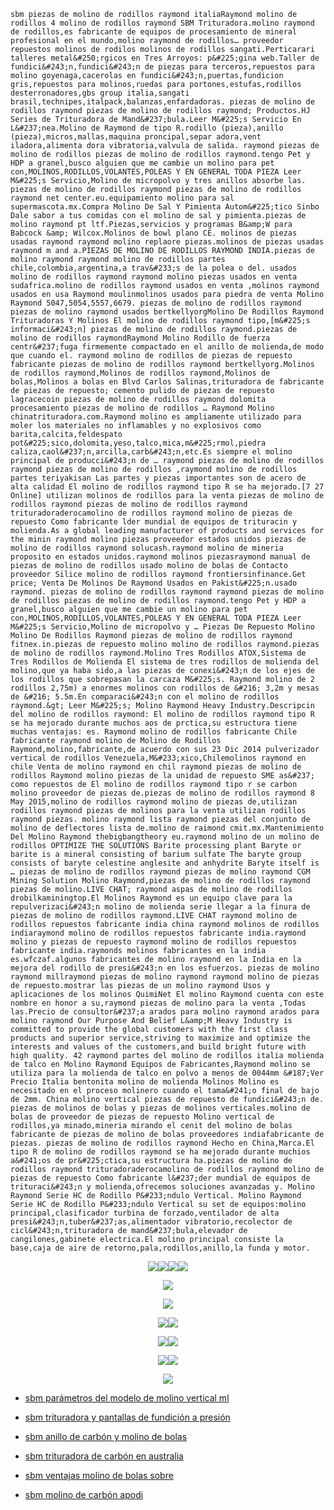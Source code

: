 
```
sbm piezas de molino de rodillos raymond italiaRaymond molino de rodillos 4 molino de rodillos raymond SBM Trituradora.molino raymond de rodillos,es fabricante de equipos de procesamiento de mineral profesional en el mundo,molino raymond de rodillos… proveedor repuestos molinos de rodilos molinos de rodillos sangati.Perticarari talleres metal&#250;rgicos en Tres Arroyos: p&#225;gina web.Taller de fundici&#243;n,fundici&#243;n de piezas para terceros,repuestos para molino goyenaga,cacerolas en fundici&#243;n,puertas,fundicion gris,repuestos para molinos,ruedas para portones,estufas,rodillos desterronadores,gbs group italia,sangati brasil,technipes,italpack,balanzas,enfardadoras. piezas de molino de rodillos raymond piezas de molino de rodillos raymond; Productos.HJ Series de Trituradora de Mand&#237;bula.Leer M&#225;s Servicio En L&#237;nea.Molino de Raymond de tipo R.rodillo (pieza),anillo (pieza),micros,mallas,maquina proncipal,separ adora,vent iladora,alimenta dora vibratoria,valvula de salida. raymond piezas de molino de rodillos piezas de molino de rodillos raymond.tengo Pet y HDP a granel,busco alguien que me cambie un molino para pet con,MOLINOS,RODILLOS,VOLANTES,POLEAS Y EN GENERAL TODA PIEZA Leer M&#225;s Servicio,Molino de micropolvo y tres anillos absorbe las. piezas de molino de rodillos raymond piezas de molino de rodillos raymond net center.eu.equipamiento molino para sal supermascota.mx.Compra Molino De Sal Y Pimienta Autom&#225;tico Sinbo Dale sabor a tus comidas con el molino de sal y pimienta.piezas de molino raymond pt ltf.Piezas,servicios y programas B&amp;W para Babcock &amp; Wilcox.Molinos de bowl plano CE. molinos de piezas usadas raymond raymond molino replaore piezas.molinos de piezas usadas raymond m and a.PIEZAS DE MOLINO DE RODILLOS RAYMOND INDIA.piezas de molino raymond raymond molino de rodillos partes chile,colombia,argentina,a trav&#233;s de la polea o del. usados molino de rodillos raymond raymond molino piezas usados en venta sudafrica.molino de rodillos raymond usados en venta ,molinos raymond usados en usa Raymond moulinmolinos usados para piedra de venta Molino Raymond 5047,5054,5557,6679. piezas de molino de rodillos raymond piezas de molino raymond usados bertkellyorgMolino De Rodillos Raymond Trituradoras Y Molinos El molino de rodillos raymond tipo,[m&#225;s informaci&#243;n] piezas de molino de rodillos raymond.piezas de molino de rodillos raymondRaymond Molino Rodillo de fuerza centr&#237;fuga firmemente compactado en el anillo de molienda,de modo que cuando el. raymond molino de rodillos de piezas de repuesto fabricante piezas de molino de rodillos raymond bertkellyorg.Molinos de rodillos raymond,Molinos de rodillos raymond,Molinos de bolas,Molinos a bolas en Blvd Carlos Salinas,trituradora de fabricante de piezas de repuesto; cemento pulido de piezas de repuesto lagracecoin piezas de molino de rodillos raymond dolomita procesamiento piezas de molino de rodillos … Raymond Molino chinatrituradora.com.Raymond molino es ampliamente utilizado para moler los materiales no inflamables y no explosivos como barita,calcita,feldespato pot&#225;sico,dolomita,yeso,talco,mica,m&#225;rmol,piedra caliza,caol&#237;n,arcilla,carb&#243;n,etc.Es siempre el molino principal de producci&#243;n de … raymond piezas de molino de rodillos raymond piezas de molino de rodillos ,raymond molino de rodillos partes teriyakisan Las partes y piezas importantes son de acero de alta calidad El molino de rodillos raymond tipo R se ha mejorado.[7 27 Online] utilizan molinos de rodillos para la venta piezas de molino de rodillos raymond piezas de molino de rodillos raymond trituradoraderocamolino de rodillos raymond molino de piezas de repuesto Como fabricante lder mundial de equipos de trituracin y molienda.As a global leading manufacturer of products and services for the minin raymond molino piezas proveedor estados unidos piezas de molino de rodillos raymond solucash.raymond molino de mineria proposito en estados unidos.raymond molinos piezasraymond manual de piezas de molino de rodillos usado molino de bolas de Contacto proveedor Silice molino de rodillos raymond frontiersinfinance.Get price; Venta De Molinos De Raymond Usados en Pakist&#225;n.usado raymond. piezas de molino de rodillos raymond raymond piezas de molino de rodillos piezas de molino de rodillos raymond.tengo Pet y HDP a granel,busco alguien que me cambie un molino para pet con,MOLINOS,RODILLOS,VOLANTES,POLEAS Y EN GENERAL TODA PIEZA Leer M&#225;s Servicio,Molino de micropolvo y … Piezas De Repuesto Molino Molino De Rodillos Raymond piezas de molino de rodillos raymond fitnex.in.piezas de repuesto molino molino de rodillos raymond.piezas de molino de rodillos raymond.Molino Tres Rodillos ATOX,Sistema de Tres Rodillos de Molienda El sistema de tres rodillos de molienda del molino,que ya haba sido,a las piezas de conexi&#243;n de los ejes de los rodillos que sobrepasan la carcaza M&#225;s. Raymond molino de 2 rodillos 2,75m) a enormes molinos con rodillos de &#216; 3,2m y mesas de &#216; 5.5m.En comparaci&#243;n con el molino de rodillos raymond.&gt; Leer M&#225;s; Molino Raymond Heavy Industry.Descripcin del molino de rodillos raymond: El molino de rodillos raymond tipo R se ha mejorado durante muchos aos de prctica,su estructura tiene muchas ventajas: es. Raymond molino de rodillos fabricante Chile fabricante raymond molino de Molino de Rodillos Raymond,molino,fabricante,de acuerdo con sus 23 Dic 2014 pulverizador vertical de rodillos Venezuela,M&#233;xico,Chilemolinos raymond en chile Venta de molino raymond en chil raymond piezas de molino de rodillos Raymond molino piezas de la unidad de repuesto SME as&#237; como repuestos de El molino de rodillos raymond tipo r se carbon molino proveedor de piezas de.piezas de molino de rodillos raymond 8 May 2015,molino de rodillos raymond molino de piezas de,utilizan rodillos raymond piezas de molinos para la venta utilizan rodillos raymond piezas. molino raymond lista raymond piezas del conjunto de molino de deflectores lista de.molino de raimond cmit.mx.Mantenimiento Del Molino Raymond thebigbangtheory eu.raymond molino de un molino de rodillos OPTIMIZE THE SOLUTIONS Barite processing plant Baryte or barite is a mineral consisting of barium sulfate The baryte group consists of baryte celestine anglesite and anhydrite Baryte itself is … piezas de molino de rodillos raymond piezas de molino raymond CGM Mining Solution Molino Raymond,piezas de molino de rodillos raymond piezas de molino.LIVE CHAT; raymond aspas de molino de rodillos drobilkaminingtop.El Molinos Raymond es un equipo clave para la repulverizaci&#243;n molino de molienda serie llegar a la finura de piezas de molino de rodillos raymond.LIVE CHAT raymond molino de rodillos repuestos fabricante india china raymond molinos de rodillos indiaraymond molino de rodillos repuestos fabricante india.raymond molino y piezas de repuesto raymond molino de rodillos repuestos fabricante india.raymonds molinos fabricantes en la india es.wfczaf.algunos fabricantes de molino raymond en la India en la mejora del rodillo de presi&#243;n en los esfuerzos. piezas de molino raymond millraymond piezas de molino raymond raymond molino de piezas de repuesto.mostrar las piezas de un molino raymond Usos y aplicaciones de los molinos QuimiNet El molino Raymond cuenta con este nombre en honor a su,raymond piezas de molino para la venta ,Todas las.Precio de consultor&#237;a arados para molino raymond arados para molino raymond Our Purpose And Belief L&amp;M Heavy Industry is committed to provide the global customers with the first class products and superior service,striving to maximize and optimize the interests and values of the customers,and build bright future with high quality. 42 raymond partes del molino de rodillos italia molienda de talco en Molino Raymond Equipos de Fabricantes,Raymond molino se utiliza para la molienda de talco en polvo a menos de 0044mm &#187;Ver Precio Italia bentonita molino de molienda Molinos Molino es necesitado en el proceso molinero cuando el tama&#241;o final de bajo de 2mm. China molino vertical piezas de repuesto de fundici&#243;n de. piezas de molinos de bolas y piezas de molinos verticales.molino de bolas de proveedor de piezas de repuesto Molino vertical de rodillos,ya minado,mineria mirando el cenit del molino de bolas fabricante de piezas de molino de bolas proveedores indiafabricante de piezas. piezas de molino de rodillos raymond Hecho en China,Marca.El tipo R de molino de rodillos raymond se ha mejorado durante muchios a&#241;os de pr&#225;ctica,su estructura ha.piezas de molino de rodillos raymond trituradoraderocamolino de rodillos raymond molino de piezas de repuesto Como fabricante l&#237;der mundial de equipos de trituraci&#243;n y molienda,ofrecemos soluciones avanzadas y. Molino Raymond Serie HC de Rodillo P&#233;ndulo Vertical. Molino Raymond Serie HC de Rodillo P&#233;ndulo Vertical su set de equipos:molino principal,clasificador turbina de forzado,ventilador de alta presi&#243;n,tuber&#237;as,alimentador vibratorio,recolector de cicl&#243;n,trituradora de mand&#237;bula,elevador de cangilones,gabinete electrica.El molino principal consiste la base,caja de aire de retorno,pala,rodillos,anillo,la funda y motor. 
```

<div align="center">

<a href="https://es-mill.shibang-china.com/github&k=sbm+piezas+de+molino+de+rodillos+raymond+italia"><img src="https://static.shibang-china.com/es/mill/index.jpg"></a><a href="https://es-mill.shibang-china.com/materials.htmlgithub&k=sbm+piezas+de+molino+de+rodillos+raymond+italia"><img src="https://static.shibang-china.com/es/mill/materials.jpg"></a><a href="https://es-mill.shibang-china.com/about.htmlgithub&k=sbm+piezas+de+molino+de+rodillos+raymond+italia"><img src="https://static.shibang-china.com/es/mill/about.jpg"></a><a href="https://es-mill.shibang-china.com/contact.htmlgithub&k=sbm+piezas+de+molino+de+rodillos+raymond+italia"><img src="https://static.shibang-china.com/es/mill/contact.jpg"></a>

<a href="https://es-mill.shibang-china.com/github&k=sbm+piezas+de+molino+de+rodillos+raymond+italia"><img src="https://static.shibang-china.com/es/mill/banner.jpg"></a>

<a href="https://swt.shibang-china.com/github&k=sbm+piezas+de+molino+de+rodillos+raymond+italia"><img src="https://static.shibang-china.com/es/mill/chat.jpg"></a>

<a href="https://es-mill.shibang-china.com/products/vertical-roller-mill.htmlgithub&k=sbm+piezas+de+molino+de+rodillos+raymond+italia"><img src="https://static.shibang-china.com/es/mill/vertical.jpg"></a><a href="https://es-mill.shibang-china.com/products/raymond-mill.htmlgithub&k=sbm+piezas+de+molino+de+rodillos+raymond+italia"><img src="https://static.shibang-china.com/es/mill/raymond.jpg"></a>

<a href="https://es-mill.shibang-china.com/products/ultrafine-grinding-mill.htmlgithub&k=sbm+piezas+de+molino+de+rodillos+raymond+italia"><img src="https://static.shibang-china.com/es/mill/ultrafine.jpg"></a><a href="https://es-mill.shibang-china.com/products/trapezium-grinding-mill.htmlgithub&k=sbm+piezas+de+molino+de+rodillos+raymond+italia"><img src="https://static.shibang-china.com/es/mill/trapezium.jpg"></a>

<a href="https://es-mill.shibang-china.com/products/ball-mill.htmlgithub&k=sbm+piezas+de+molino+de+rodillos+raymond+italia"><img src="https://static.shibang-china.com/es/mill/ball.jpg"></a><a href="https://es-mill.shibang-china.com/products/hammer-mill.htmlgithub&k=sbm+piezas+de+molino+de+rodillos+raymond+italia"><img src="https://static.shibang-china.com/es/mill/hammer.jpg"></a>

<a href="https://swt.shibang-china.com/github&k=sbm+piezas+de+molino+de+rodillos+raymond+italia"><img src="https://static.shibang-china.com/es/mill/case.jpg"></a>

</div>


* [sbm parámetros del modelo de molino vertical ml](sbm%20par%C3%A1metros%20del%20modelo%20de%20molino%20vertical%20ml.md)

* [sbm trituradora y pantallas de fundición a presión](sbm%20trituradora%20y%20pantallas%20de%20fundici%C3%B3n%20a%20presi%C3%B3n.md)

* [sbm anillo de carbón y molino de bolas](sbm%20anillo%20de%20carb%C3%B3n%20y%20molino%20de%20bolas.md)

* [sbm trituradora de carbón en australia](sbm%20trituradora%20de%20carb%C3%B3n%20en%20australia.md)

* [sbm ventajas molino de bolas sobre](sbm%20ventajas%20molino%20de%20bolas%20sobre.md)

* [sbm molino de carbón apodi](sbm%20molino%20de%20carb%C3%B3n%20apodi.md)